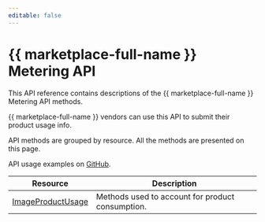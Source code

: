 ```yaml
---
editable: false
---
```


# {{ marketplace-full-name }} Metering API

This API reference contains descriptions of the {{ marketplace-full-name }} Metering API methods.

{{ marketplace-full-name }} vendors can use this API to submit their product usage info.

API methods are grouped by resource. All the methods are presented on this page.

API usage examples on [GitHub](https://github.com/yandex-cloud/python-sdk/tree/master/examples/marketplace/metering-api).

Resource | Description
--- | ---
[ImageProductUsage](ImageProductUsage/index.md) | Methods used to account for product consumption.